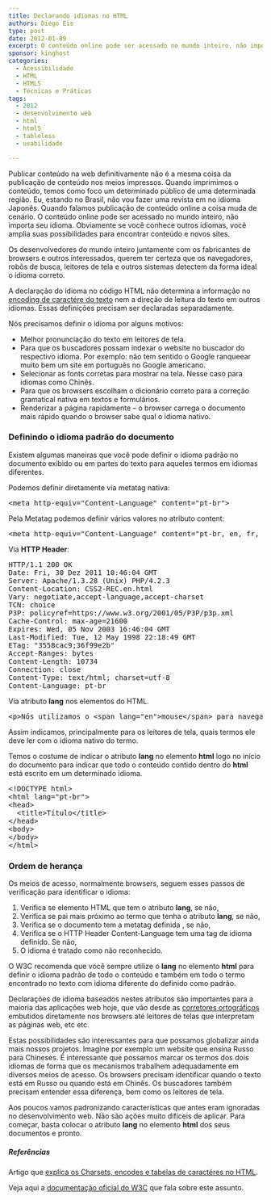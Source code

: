 ```yaml
---
title: Declarando idiomas no HTML
authors: Diego Eis
type: post
date: 2012-01-09
excerpt: O conteúdo online pode ser acessado no mundo inteiro, não importa seu idioma. Para tanto o idioma deve ser declarado corretamente para que os meios de acesso entreguem o conteúdo da melhor forma possível.
sponsor: kinghost
categories:
  - Acessibilidade
  - HTML
  - HTML5
  - Técnicas e Práticas
tags:
  - 2012
  - desenvolvimento web
  - html
  - html5
  - tableless
  - usabilidade

---
```

Publicar conteúdo na web definitivamente não é a mesma coisa da publicação de conteúdo nos meios impressos. Quando imprimimos o conteúdo, temos como foco um determinado público de uma determinada região. Eu, estando no Brasil, não vou fazer uma revista em no idioma Japonês. Quando falamos publicação de conteúdo online a coisa muda de cenário. O conteúdo online pode ser acessado no mundo inteiro, não importa seu idioma. Obviamente se você conhece outros idiomas, você amplia suas possibilidades para encontrar conteúdo e novos sites. 

Os desenvolvedores do mundo inteiro juntamente com os fabricantes de browsers e outros interessados, querem ter certeza que os navegadores, robôs de busca, leitores de tela e outros sistemas detectem da forma ideal o idioma correto.

A declaração do idioma no código HTML não determina a informação no [encoding de caractére do texto][1] nem a direção de leitura do texto em outros idiomas. Essas definições precisam ser declaradas separadamente.

Nós precisamos definir o idioma por alguns motivos:

  * Melhor pronunciação do texto em leitores de tela. 
  * Para que os buscadores possam indexar o website no buscador do respectivo idioma. Por exemplo: não tem sentido o Google ranqueear muito bem um site em português no Google americano.
  * Selecionar as fonts corretas para mostrar na tela. Nesse caso para idiomas como Chinês.
  * Para que os browsers escolham o dicionário correto para a correção gramatical nativa em textos e formulários.
  * Renderizar a página rapidamente &#8211; o browser carrega o documento mais rápido quando o browser sabe qual o idioma nativo.

### Definindo o idioma padrão do documento

Existem algumas maneiras que você pode definir o idioma padrão no documento exibido ou em partes do texto para aqueles termos em idiomas diferentes.

Podemos definir diretamente via metatag nativa:

<pre class="lang-html">&lt;meta http-equiv="Content-Language" content="pt-br"&gt;
</pre>

Pela Metatag podemos definir vários valores no atributo content:

<pre class="lang-html">&lt;meta http-equiv="Content-Language" content="pt-br, en, fr, it"&gt;
</pre>

Via **HTTP Header**:

<pre class="lang-html">HTTP/1.1 200 OK
Date: Fri, 30 Dez 2011 10:46:04 GMT
Server: Apache/1.3.28 (Unix) PHP/4.2.3
Content-Location: CSS2-REC.en.html
Vary: negotiate,accept-language,accept-charset
TCN: choice
P3P: policyref=https://www.w3.org/2001/05/P3P/p3p.xml
Cache-Control: max-age=21600
Expires: Wed, 05 Nov 2003 16:46:04 GMT
Last-Modified: Tue, 12 May 1998 22:18:49 GMT
ETag: "3558cac9;36f99e2b"
Accept-Ranges: bytes
Content-Length: 10734
Connection: close
Content-Type: text/html; charset=utf-8
Content-Language: pt-br
</pre>

Via atributo **lang** nos elementos do HTML. 

<pre class="lang-html">&lt;p&gt;N&oacute;s utilizamos o &lt;span lang="en"&gt;mouse&lt;/span&gt; para navegar na &lt;span lang="en"&gt;web&lt;/span&gt; por meios dos &lt;span lang="en"&gt;browsers&lt;/span&gt;.
</pre>

Assim indicamos, principalmente para os leitores de tela, quais termos ele deve ler com o idioma nativo do termo.

Temos o costume de indicar o atributo **lang** no elemento **html** logo no início do documento para indicar que todo o conteúdo contido dentro do **html** está escrito em um determinado idioma.

<pre class="lang-html">&lt;!DOCTYPE html&gt;
&lt;html lang="pt-br"&gt;
&lt;head&gt;
  &lt;title&gt;T&iacute;tulo&lt;/title&gt;
&lt;/head&gt;
&lt;body&gt;
&lt;/body&gt;
&lt;/html&gt;
</pre>

### Ordem de herança

Os meios de acesso, normalmente browsers, seguem esses passos de verificação para identificar o idioma:

  1. Verifica se elemento HTML que tem o atributo **lang**, se não,
  2. Verifica se pai mais próximo ao termo que tenha o atributo **lang**, se não,
  3. Verifica se o documento tem a metatag definida <meta http-equiv=&#8221;content-language&#8221; content=&#8221;pt-br&#8221;>, se não,
  4. Verifica se o HTTP Header Content-Language tem uma tag de idioma definido. Se não,
  5. O idioma é tratado como não reconhecido.

O W3C recomenda que você sempre utilize o **lang** no elemento **html** para definir o idioma padrão de todo o conteúdo e também em todo o termo encontrado no texto com idioma diferente do definido como padrão.

Declarações de idioma baseados nestes atributos são importantes para a maioria das aplicações web hoje, que vão desde as [corretores ortográficos][2] embutidos diretamente nos browsers até leitores de telas que interpretam as páginas web, etc etc.

Estas possibilidades são interessantes para que possamos globalizar ainda mais nossos projetos. Imagine por exemplo um website que ensina Russo para Chineses. É interessante que possamos marcar os termos dos dois idiomas de forma que os mecanismos trabalhem adequadamente em diversos meios de acesso. Os browsers precisam identificar quando o texto está em Russo ou quando está em Chinês. Os buscadores também precisam entender essa diferença, bem como os leitores de tela.

Aos poucos vamos padronizando características que antes eram ignoradas no desenvolvimento web. Não são ações muito difíceis de aplicar. Para começar, basta colocar o atributo **lang** no elemento **html** dos seus documentos e pronto.

##### Referências

Artigo que [explica os Charsets, encodes e tabelas de caractéres no HTML][1].

Veja aqui a [documentação oficial do W3C][3] que fala sobre este assunto.

 [1]: https://tableless.com.br/charsets-e-encodes-tabelas-de-caracteres/ "Charsets e Encodes – Tabelas de caracteres"
 [2]: https://br.mozdev.org/firefox/ortografia
 [3]: https://www.w3.org/TR/i18n-html-tech-lang/